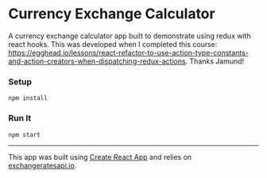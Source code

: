 # Currency Exchange Calculator


A currency exchange calculator app built to demonstrate using redux with react hooks. This was developed when I completed this course: https://egghead.io/lessons/react-refactor-to-use-action-type-constants-and-action-creators-when-dispatching-redux-actions. Thanks Jamund!

### Setup

`npm install`

### Run It

`npm start`

---

This app was built using [Create React App](https://create-react-app.dev/) and relies on [exchangeratesapi.io](https://exchangeratesapi.io/).